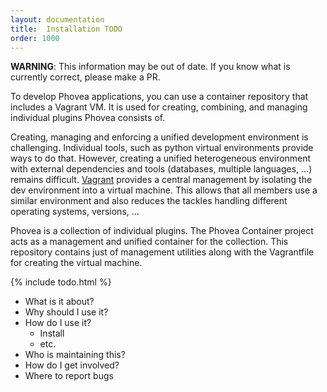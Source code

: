 ```yaml
---
layout: documentation
title:  Installation TODO
order: 1000
---
```


**WARNING**: This information may be out of date.
If you know what is currently correct, please make a PR.

To develop Phovea applications, you can use a container repository that includes a Vagrant VM.
It is used for creating, combining, and managing individual plugins Phovea consists of.

Creating, managing and enforcing a unified development environment is challenging. Individual tools, such as python virtual environments provide ways to do that. However, creating a unified heterogeneous environment with external dependencies and tools (databases, multiple languages, ...) remains difficult. [Vagrant](http://vagrantup.com/) provides a central management by isolating the dev environment into a virtual machine. This allows that all members use a similar environment and also reduces the tackles handling different operating systems, versions, ... 

Phovea is a collection of individual plugins. The Phovea Container project acts as a management and unified container for the collection. This repository contains just of management utilities along with the Vagrantfile for creating the virtual machine. 



{% include todo.html %}

* What is it about?
* Why should I use it?
* How do I use it?
   * Install
   * etc.
* Who is maintaining this?
* How do I get involved?
* Where to report bugs



